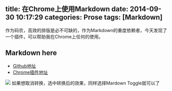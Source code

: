 title: 在Chrome上使用Markdown
date: 2014-09-30 10:17:29
categories: Prose
tags: [Markdown]
---
作为码农，高效的排版是必不可缺的，作为Markdown的重度依赖者，今天发现了一个插件，可以帮助我在Chrome上任何的使用。
<!--more-->
## Markdown here
- [Github地址](https://github.com/adam-p/markdown-here)
- [Chrome插件地址](https://chrome.google.com/webstore/detail/markdown-here/elifhakcjgalahccnjkneoccemfahfoa)

![](/img/14093002.png)
如果想取消转换，选中转换后的效果，同样选择Mardown Toggle就可以了